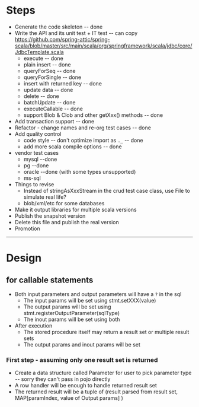 # Steps

* Generate the code skeleton -- done
* Write the API and its unit test + IT test -- can
  copy https://github.com/spring-attic/spring-scala/blob/master/src/main/scala/org/springframework/scala/jdbc/core/JdbcTemplate.scala
    * execute -- done
    * plain insert -- done
    * queryForSeq -- done
    * queryForSingle -- done
    * insert with returned key -- done
    * update data -- done
    * delete -- done
    * batchUpdate -- done
    * executeCallable -- done
    * support Blob & Clob and other getXxx() methods -- done
* Add transaction support -- done
* Refactor - change names and re-org test cases  -- done
* Add quality control
    * code style -- don't optimize import as `._` -- done
    * add more scala compile options -- done
* vendor test cases
  * mysql --done
  * pg --done
  * oracle --done (with some types unsupported)
  * ms-sql 
* Things to revise
  * Instead of stringAsXxxStream in the crud test case class,  use File to simulate real life? 
  * blob/xml/etc for some databases
* Make it output libraries for multiple scala versions
* Publish the snapshot version
* Delete this file and publish the real version
* Promotion

----

# Design


## for callable statements

* Both input parameters and output parameters will have a `?` in the sql
    * The input params will be set using stmt.setXXX(value)
    * The output params will be set using stmt.registerOutputParameter(sqlType)
    * The inout params will be set using both
* After execution
    * The stored procedure itself may return a result set or multiple result sets
    * The output params and inout params will be set

### First step - assuming only one result set is returned

* Create a data structure called Parameter for user to pick parameter type -- sorry they can't pass in pojo directly
* A row handler will be enough to handle returned result set
* The returned result will be a tuple of (result parsed from result set, MAP[paramIndex, value of Output params] )